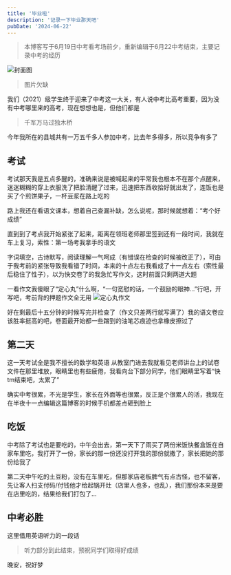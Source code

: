 ```yaml
---
title: '毕业啦'
description: '记录一下毕业那天吧'
pubDate: '2024-06-22'
---
```


>本博客写于6月19日中考看考场前夕，重新编辑于6月22中考结束，主要记录中考的经历

![封面图](https://linexic.top/img/school.jpeg)
> 图片欠缺

我们（2021）级学生终于迎来了中考这一大关，有人说中考比高考重要，因为没有中考哪里来的高考，现在想想也是，但他们都是
> 千军万马过独木桥

今年我所在的县城共有一万五千多人参加中考，比去年多得多，所以竞争有多了

## 考试

考试那天我是五点多醒的，准确来说是被喊起来的平常我也根本不在那个点醒来，迷迷糊糊的穿上衣服洗了把脸清醒了过来，迅速把东西收拾好就出发了，连饭也是买了个煎饼果子，一杯豆浆在路上吃的

路上我还在看语文课本，想着自己查漏补缺，怎么说呢，那时候就想着：“考个好成绩”

直到到了考点我开始紧张了起来，距离在领班老师那里签到还有一段时间，我就在车上复习，索性：第一场考我拿手的语文

字词填空，古诗默写，阅读理解一气呵成（有错误在检查的时候被改正了），可由于我考前的紧张导致我看错了时间，本来的十点左右我看成了十一点左右（索性最后稳住了性子），以为快交卷了的我急忙写作文，这时前面只剩两道大题

一看作文我傻眼了“定心丸”什么啊，“一句宽慰的话，一个鼓励的眼神...”行吧，开写吧，考前背的押题作文全无用
![定心丸作文](https://img.chengai77a6b.top/imgse/Image_1722267460070.jpg)

好在剩最后十五分钟的时候写完并检查了（作文只差两行就写满了）我的语文卷应该胜率挺高的吧，卷面最开始都一些蹭到的油笔芯痕迹也拿橡皮擦过了

## 第二天

这一天考试全是我不擅长的数学和英语
从教室门进去我就看见老师讲台上的试卷文件在那里堆放，眼睛里也有些疲倦，我看向台下部分同学，他们眼睛里写着“快tm结束吧，太累了”

确实中考很累，不光是学生，家长在外面等也很累，反正是个很累人的活，我现在在半夜十一点编辑这篇博客的时候手机都差点砸到脸上

## 吃饭

中考除了考试也是要吃的，中午会出去，第一天下了雨买了两份米饭快餐盒饭在自家车里吃，我打开了一份，家长的那一份还没打开我的那份就撒了，家长把她的那份给我了

第二天中午吃的土豆粉，没有在车里吃，但那家店老板脾气有点古怪，也不留客，先让客人扫支付码/付钱他才给起锅开灶（店里人也多，也乱），我们那份本来是要在店里吃的，结果给我们打包了...

## 中考必胜

这里借用英语听力的一段话
> 听力部分到此结束，预祝同学们取得好成绩

晚安，祝好梦
